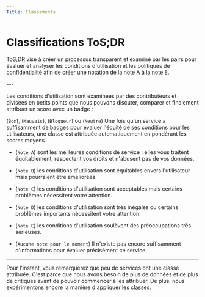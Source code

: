 ```yaml
---
Title: Classements
---
```


# Classifications ToS;DR

ToS;DR vise à créer un processus transparent et examiné par les pairs pour évaluer et analyser les conditions d'utilisation et les politiques de confidentialité afin de créer une notation de la note A à la note E.

---&#x20;

Les conditions d'utilisation sont examinées par des contributeurs et divisées en petits points que nous pouvons discuter, comparer et finalement attribuer un score avec un badge :

(`Bon`), (`Mauvais`), (`Bloqueur`) ou (`Neutre`)
Une fois qu'un service a suffisamment de badges pour évaluer l'équité de ses conditions pour les utilisateurs, une classe est attribuée automatiquement en pondérant les scores moyens.

- (`Note A`) sont les meilleures conditions de service : elles vous traitent équitablement, respectent vos droits et n'abusent pas de vos données.

- (`Note B`) les conditions d'utilisation sont équitables envers l'utilisateur mais pourraient être améliorées.

- (`Note C`) les conditions d'utilisation sont acceptables mais certains problèmes nécessitent votre attention.

- (`Note D`) les conditions d'utilisation sont très inégales ou certains problèmes importants nécessitent votre attention.

- (`Note E`) les conditions d'utilisation soulèvent des préoccupations très sérieuses.

- (`Aucune note pour le moment`) Il n'existe pas encore suffisamment d'informations pour évaluer précisément ce service.

---

Pour l'instant, vous remarquerez que peu de services ont une classe attribuée. C'est parce que nous avons besoin de plus de données et de plus de critiques avant de pouvoir commencer à les attribuer. De plus, nous expérimentons encore la manière d'appliquer les classes.
